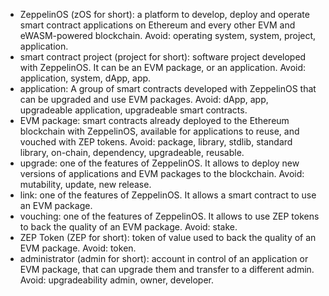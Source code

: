* ZeppelinOS (zOS for short): a platform to develop, deploy and operate smart
  contract applications on Ethereum and every other EVM and eWASM-powered
  blockchain. Avoid: operating system, system, project, application.
* smart contract project (project for short): software project developed with
  ZeppelinOS. It can be an EVM package, or an application.
  Avoid: application, system, dApp, app.
* application: A group of smart contracts developed with ZeppelinOS that can
  be upgraded and use EVM packages.
  Avoid: dApp, app, upgradeable application, upgradeable smart contracts.
* EVM package: smart contracts already deployed to the Ethereum blockchain with
  ZeppelinOS, available for applications to reuse, and vouched with ZEP tokens.
  Avoid: package, library, stdlib, standard library, on-chain, dependency,
  upgradeable, reusable.
* upgrade: one of the features of ZeppelinOS. It allows to deploy new versions
  of applications and EVM packages to the blockchain.
  Avoid: mutability, update, new release.
* link: one of the features of ZeppelinOS. It allows a smart contract to use
  an EVM package.
* vouching: one of the features of ZeppelinOS. It allows to use ZEP tokens to
  back the quality of an EVM package.
  Avoid: stake.
* ZEP Token (ZEP for short): token of value used to back the quality of an
  EVM package.
  Avoid: token.
* administrator (admin for short): account in control of an application or EVM
  package, that can upgrade them and transfer to a different admin.
  Avoid: upgradeability admin, owner, developer.
